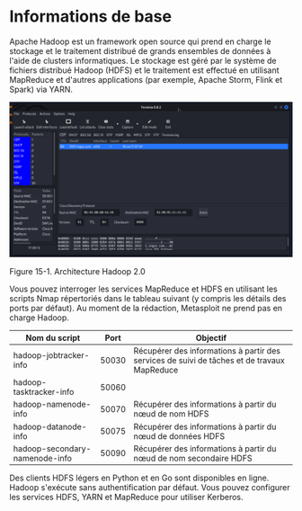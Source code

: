 # **Informations de base**

Apache Hadoop est un framework open source qui prend en charge le stockage et le traitement distribué de grands ensembles de données à l'aide de clusters informatiques. Le stockage est géré par le système de fichiers distribué Hadoop (HDFS) et le traitement est effectué en utilisant MapReduce et d'autres applications (par exemple, Apache Storm, Flink et Spark) via YARN.

![](<../.gitbook/assets/image (139).png>)

Figure 15-1. Architecture Hadoop 2.0

Vous pouvez interroger les services MapReduce et HDFS en utilisant les scripts Nmap répertoriés dans le tableau suivant (y compris les détails des ports par défaut). Au moment de la rédaction, Metasploit ne prend pas en charge Hadoop.

| **Nom du script**               | **Port** | **Objectif**                                                       |
| ------------------------------ | -------- | ----------------------------------------------------------------- |
| hadoop-jobtracker-info         | 50030    | Récupérer des informations à partir des services de suivi de tâches et de travaux MapReduce |
| hadoop-tasktracker-info        | 50060    |                                                                   |
| hadoop-namenode-info           | 50070    | Récupérer des informations à partir du nœud de nom HDFS                                 |
| hadoop-datanode-info           | 50075    | Récupérer des informations à partir du nœud de données HDFS                                 |
| hadoop-secondary-namenode-info | 50090    | Récupérer des informations à partir du nœud de nom secondaire HDFS                       |

Des clients HDFS légers en Python et en Go sont disponibles en ligne. Hadoop s'exécute sans authentification par défaut. Vous pouvez configurer les services HDFS, YARN et MapReduce pour utiliser Kerberos.
